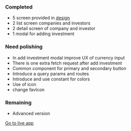 ### Completed 

- 5  screen provided in [design](https://www.figma.com/file/JJt9uopcl9K3WxPjCxT8V0/Investorbook?node-id=0%3A1) 
- 2 list screen companies and investors
- 2 detail screen of company and investor
- 1 modal for adding investment

### Need polishing

- In add investment modal improve UX of currency input
- There is one extra fetch request after add investment
- Common component for primary and secondary button
- Introduce a query params and routes
- Introduce and use constant for colors
- Use of icon
- change favIcon

### Remaining 

- Advanced version

[Go to live app](https://investorbook-jitesh.herokuapp.com/)